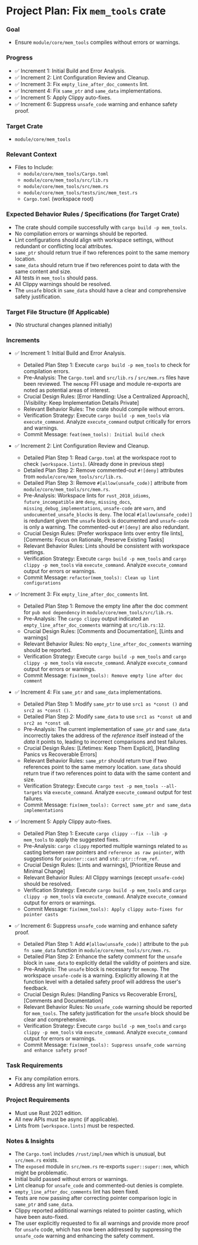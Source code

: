 # Project Plan: Fix `mem_tools` crate

### Goal
*   Ensure `module/core/mem_tools` compiles without errors or warnings.

### Progress
*   ✅ Increment 1: Initial Build and Error Analysis.
*   ✅ Increment 2: Lint Configuration Review and Cleanup.
*   ✅ Increment 3: Fix `empty_line_after_doc_comments` lint.
*   ✅ Increment 4: Fix `same_ptr` and `same_data` implementations.
*   ✅ Increment 5: Apply Clippy auto-fixes.
*   ✅ Increment 6: Suppress `unsafe_code` warning and enhance safety proof.

### Target Crate
*   `module/core/mem_tools`

### Relevant Context
*   Files to Include:
    *   `module/core/mem_tools/Cargo.toml`
    *   `module/core/mem_tools/src/lib.rs`
    *   `module/core/mem_tools/src/mem.rs`
    *   `module/core/mem_tools/tests/inc/mem_test.rs`
    *   `Cargo.toml` (workspace root)

### Expected Behavior Rules / Specifications (for Target Crate)
*   The crate should compile successfully with `cargo build -p mem_tools`.
*   No compilation errors or warnings should be reported.
*   Lint configurations should align with workspace settings, without redundant or conflicting local attributes.
*   `same_ptr` should return true if two references point to the same memory location.
*   `same_data` should return true if two references point to data with the same content and size.
*   All tests in `mem_tools` should pass.
*   All Clippy warnings should be resolved.
*   The `unsafe` block in `same_data` should have a clear and comprehensive safety justification.

### Target File Structure (If Applicable)
*   (No structural changes planned initially)

### Increments

*   ✅ Increment 1: Initial Build and Error Analysis.
    *   Detailed Plan Step 1: Execute `cargo build -p mem_tools` to check for compilation errors.
    *   Pre-Analysis: The `Cargo.toml` and `src/lib.rs` / `src/mem.rs` files have been reviewed. The `memcmp` FFI usage and module re-exports are noted as potential areas of interest.
    *   Crucial Design Rules: [Error Handling: Use a Centralized Approach], [Visibility: Keep Implementation Details Private]
    *   Relevant Behavior Rules: The crate should compile without errors.
    *   Verification Strategy: Execute `cargo build -p mem_tools` via `execute_command`. Analyze `execute_command` output critically for errors and warnings.
    *   Commit Message: `feat(mem_tools): Initial build check`

*   ✅ Increment 2: Lint Configuration Review and Cleanup.
    *   Detailed Plan Step 1: Read `Cargo.toml` at the workspace root to check `[workspace.lints]`. (Already done in previous step)
    *   Detailed Plan Step 2: Remove commented-out `#![deny]` attributes from `module/core/mem_tools/src/lib.rs`.
    *   Detailed Plan Step 3: Remove `#[allow(unsafe_code)]` attribute from `module/core/mem_tools/src/mem.rs`.
    *   Pre-Analysis: Workspace lints for `rust_2018_idioms`, `future_incompatible` are `deny`, `missing_docs`, `missing_debug_implementations`, `unsafe-code` are `warn`, and `undocumented_unsafe_blocks` is `deny`. The local `#[allow(unsafe_code)]` is redundant given the `unsafe` block is documented and `unsafe-code` is only a warning. The commented-out `#![deny]` are also redundant.
    *   Crucial Design Rules: [Prefer workspace lints over entry file lints], [Comments: Focus on Rationale, Preserve Existing Tasks]
    *   Relevant Behavior Rules: Lints should be consistent with workspace settings.
    *   Verification Strategy: Execute `cargo build -p mem_tools` and `cargo clippy -p mem_tools` via `execute_command`. Analyze `execute_command` output for errors or warnings.
    *   Commit Message: `refactor(mem_tools): Clean up lint configurations`

*   ✅ Increment 3: Fix `empty_line_after_doc_comments` lint.
    *   Detailed Plan Step 1: Remove the empty line after the doc comment for `pub mod dependency` in `module/core/mem_tools/src/lib.rs`.
    *   Pre-Analysis: The `cargo clippy` output indicated an `empty_line_after_doc_comments` warning at `src/lib.rs:12`.
    *   Crucial Design Rules: [Comments and Documentation], [Lints and warnings]
    *   Relevant Behavior Rules: No `empty_line_after_doc_comments` warning should be reported.
    *   Verification Strategy: Execute `cargo build -p mem_tools` and `cargo clippy -p mem_tools` via `execute_command`. Analyze `execute_command` output for errors or warnings.
    *   Commit Message: `fix(mem_tools): Remove empty line after doc comment`

*   ✅ Increment 4: Fix `same_ptr` and `same_data` implementations.
    *   Detailed Plan Step 1: Modify `same_ptr` to use `src1 as *const ()` and `src2 as *const ()`.
    *   Detailed Plan Step 2: Modify `same_data` to use `src1 as *const u8` and `src2 as *const u8`.
    *   Pre-Analysis: The current implementation of `same_ptr` and `same_data` incorrectly takes the address of the *reference* itself instead of the *data* it points to, leading to incorrect comparisons and test failures.
    *   Crucial Design Rules: [Lifetimes: Keep Them Explicit], [Handling Panics vs Recoverable Errors]
    *   Relevant Behavior Rules: `same_ptr` should return true if two references point to the same memory location. `same_data` should return true if two references point to data with the same content and size.
    *   Verification Strategy: Execute `cargo test -p mem_tools --all-targets` via `execute_command`. Analyze `execute_command` output for test failures.
    *   Commit Message: `fix(mem_tools): Correct same_ptr and same_data implementations`

*   ✅ Increment 5: Apply Clippy auto-fixes.
    *   Detailed Plan Step 1: Execute `cargo clippy --fix --lib -p mem_tools` to apply the suggested fixes.
    *   Pre-Analysis: `cargo clippy` reported multiple warnings related to `as` casting between raw pointers and `reference as raw pointer`, with suggestions for `pointer::cast` and `std::ptr::from_ref`.
    *   Crucial Design Rules: [Lints and warnings], [Prioritize Reuse and Minimal Change]
    *   Relevant Behavior Rules: All Clippy warnings (except `unsafe-code`) should be resolved.
    *   Verification Strategy: Execute `cargo build -p mem_tools` and `cargo clippy -p mem_tools` via `execute_command`. Analyze `execute_command` output for errors or warnings.
    *   Commit Message: `fix(mem_tools): Apply clippy auto-fixes for pointer casts`

*   ✅ Increment 6: Suppress `unsafe_code` warning and enhance safety proof.
    *   Detailed Plan Step 1: Add `#[allow(unsafe_code)]` attribute to the `pub fn same_data` function in `module/core/mem_tools/src/mem.rs`.
    *   Detailed Plan Step 2: Enhance the safety comment for the `unsafe` block in `same_data` to explicitly detail the validity of pointers and size.
    *   Pre-Analysis: The `unsafe` block is necessary for `memcmp`. The workspace `unsafe-code` is a warning. Explicitly allowing it at the function level with a detailed safety proof will address the user's feedback.
    *   Crucial Design Rules: [Handling Panics vs Recoverable Errors], [Comments and Documentation]
    *   Relevant Behavior Rules: No `unsafe_code` warning should be reported for `mem_tools`. The safety justification for the `unsafe` block should be clear and comprehensive.
    *   Verification Strategy: Execute `cargo build -p mem_tools` and `cargo clippy -p mem_tools` via `execute_command`. Analyze `execute_command` output for errors or warnings.
    *   Commit Message: `fix(mem_tools): Suppress unsafe_code warning and enhance safety proof`

### Task Requirements
*   Fix any compilation errors.
*   Address any lint warnings.

### Project Requirements
*   Must use Rust 2021 edition.
*   All new APIs must be async (if applicable).
*   Lints from `[workspace.lints]` must be respected.

### Notes & Insights
*   The `Cargo.toml` includes `/rust/impl/mem` which is unusual, but `src/mem.rs` exists.
*   The `exposed` module in `src/mem.rs` re-exports `super::super::mem`, which might be problematic.
*   Initial build passed without errors or warnings.
*   Lint cleanup for `unsafe_code` and commented-out denies is complete.
*   `empty_line_after_doc_comments` lint has been fixed.
*   Tests are now passing after correcting pointer comparison logic in `same_ptr` and `same_data`.
*   Clippy reported additional warnings related to pointer casting, which have been auto-fixed.
*   The user explicitly requested to fix all warnings and provide more proof for `unsafe` code, which has now been addressed by suppressing the `unsafe_code` warning and enhancing the safety comment.